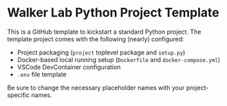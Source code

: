 # Walker Lab Python Project Template
This is a GitHub template to kickstart a standard Python project.
The template project comes with the following (nearly) configured:
* Project packaging (`project` toplevel package and `setup.py`)
* Docker-based local running setup (`Dockerfile` and `docker-compose.yml`)
* VSCode DevContainer configuration
* `.env` file template

Be sure to change the necessary placeholder names with your project-specific names.
